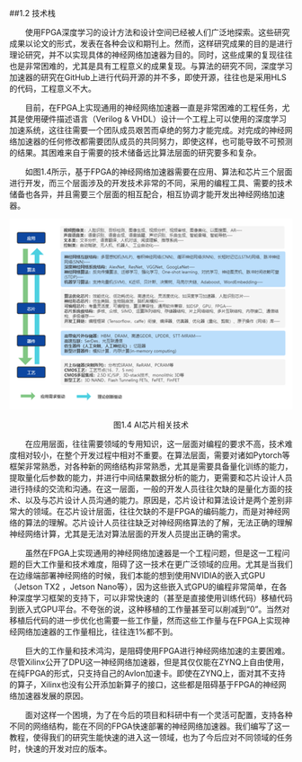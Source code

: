 ##1.2 技术栈

&emsp;&emsp;使用FPGA深度学习的设计方法和设计空间已经被人们广泛地探索。这些研究成果以论文的形式，发表在各种会议和期刊上。然而，这样研究成果的目的是进行理论研究，并不以实现具体的神经网络加速器为目的。同时，这些成果的复现往往也是非常困难的，尤其是具有工程意义的成果复现。与算法的研究不同，深度学习加速器的研究在GitHub上进行代码开源的并不多，即使开源，往往也是采用HLS的代码，工程意义不大。

&emsp;&emsp;目前，在FPGA上实现通用的神经网络加速器一直是非常困难的工程任务，尤其是使用硬件描述语言（Verilog & VHDL）设计一个工程上可以使用的深度学习加速系统，这往往需要一个团队成员艰苦而卓绝的努力才能完成。对完成的神经网络加速器的任何修改都需要团队成员的共同努力，即使这样，也可能导致不可预测的结果。其困难来自于需要的技术储备远比算法层面的研究要多和复杂。

&emsp;&emsp;如图1.4所示，基于FPGA的神经网络加速器需要在应用、算法和芯片三个层面进行开发，而三个层面涉及的开发技术非常的不同，采用的编程工具、需要的技术储备也各异，并且需要三个层面的相互配合，相互协调才能开发出神经网络加速器。

![avatar](../image/imageOne/05.jpg)

<center>图1.4 AI芯片相关技术</center>

&emsp;&emsp;在应用层面，往往需要领域的专用知识，这一层面对编程的要求不高，技术难度相对较小，在整个开发过程中相对不重要。在算法层面，需要对诸如Pytorch等框架非常熟悉，对各种新的网络结构非常熟悉，尤其是需要具备量化训练的能力，提取量化后参数的能力，并进行中间结果数据分析的能力，更需要和芯片设计人员进行持续的交流和沟通。在这一层面，一般的开发人员往往欠缺的是量化方面的技术、以及与芯片设计人员沟通的能力。原因是，芯片设计和算法设计是两个差别非常大的领域。在芯片设计层面，往往欠缺的不是FPGA的编码能力，而是对神经网络的算法的理解。芯片设计人员往往缺乏对神经网络算法的了解，无法正确的理解神经网络计算，尤其是无法对算法层面的开发人员提出正确的需求。

&emsp;&emsp;虽然在FPGA上实现通用的神经网络加速器是一个工程问题，但是这一工程问题的巨大工作量和技术难度，阻碍了这一技术在更广泛领域的应用。尤其是当我们在边缘端部署神经网络的时候，我们本能的想到使用NVIDIA的嵌入式GPU（Jetson TX2 ，Jetson Nano等），因为这些嵌入式GPU的编程非常简单，在各种深度学习框架的支持下，可以非常快速的（甚至是直接使用训练代码）移植代码到嵌入式GPU平台。不夸张的说，这种移植的工作量甚至可以削减到“0”。当然对移植后代码的进一步优化也需要一些工作量，然而这些工作量与在FPGA上实现神经网络加速器的工作量相比，往往连1%都不到。

&emsp;&emsp;巨大的工作量和技术鸿沟，是阻碍使用FPGA进行神经网络加速的主要困难。尽管Xilinx公开了DPU这一神经网络加速器，但是其仅仅能在ZYNQ上自由使用，在纯FPGA的形式，只支持自己的Avlon加速卡。即使在ZYNQ上，面对其不支持的算子，Xilinx也没有公开添加新算子的接口，这些都是阻碍基于FPGA的神经网络加速器发展的原因。

&emsp;&emsp;面对这样一个困境，为了在今后的项目和科研中有一个灵活可配置，支持各种不同的网络结构，能在不同的FPGA快速部署的神经网络加速器。我们编写了这一教程，使得我们的研究生能快速的进入这一领域，也为了今后应对不同领域的任务时，快速的开发对应的版本。 
